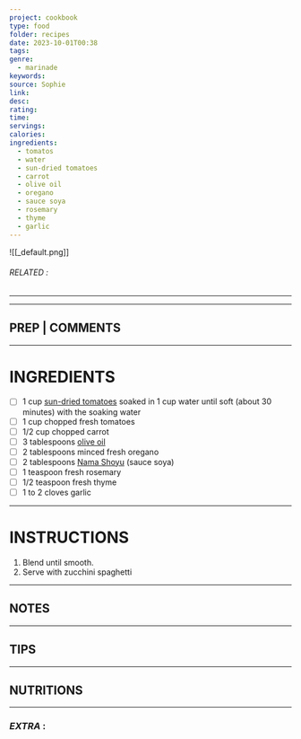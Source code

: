 ```yaml
---
project: cookbook
type: food
folder: recipes
date: 2023-10-01T00:38
tags: 
genre:
  - marinade
keywords: 
source: Sophie
link: 
desc: 
rating: 
time: 
servings: 
calories: 
ingredients:
  - tomatos
  - water
  - sun-dried tomatoes
  - carrot
  - olive oil
  - oregano
  - sauce soya
  - rosemary
  - thyme
  - garlic
---
```


![[_default.png]]
###### *RELATED* : 
---


---
## PREP | COMMENTS



---
# INGREDIENTS

- [ ] 1 cup [sun-dried tomatoes](http://www.amazon.com/gp/product/B001GM9638?ie=UTF8&tag=fstr-20&linkCode=xm2&camp=1789&creativeASIN=B001GM9638) soaked in 1 cup water until soft (about 30 minutes) with the soaking water
- [ ] 1 cup chopped fresh tomatoes
- [ ] 1/2 cup chopped carrot
- [ ] 3 tablespoons [olive oil](http://www.amazon.com/gp/product/B00064VQNK?ie=UTF8&tag=fstr-20&linkCode=xm2&camp=1789&creativeASIN=B00064VQNK)
- [ ] 2 tablespoons minced fresh oregano
- [ ] 2 tablespoons [Nama Shoyu](http://www.amazon.com/gp/product/B001A4DV88?ie=UTF8&tag=fstr-20&linkCode=xm2&camp=1789&creativeASIN=B001A4DV88) (sauce soya)
- [ ] 1 teaspoon fresh rosemary
- [ ] 1/2 teaspoon fresh thyme
- [ ] 1 to 2 cloves garlic

---
# INSTRUCTIONS

1. Blend until smooth. 
2. Serve with zucchini spaghetti

---
## NOTES



---
## TIPS



---
## NUTRITIONS



---
### *EXTRA* :



